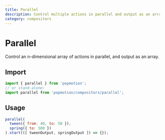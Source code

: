 ```yaml
---
title: Parallel
description: Control multiple actions in parallel and output as an array.
category: compositors
---
```


# Parallel

Control an n-dimensional array of actions in parallel, and output as an array.

## Import

```javascript
import { parallel } from 'popmotion';
// or stand-alone:
import parallel from 'popmotion/compositors/parallel';
```

## Usage

```javascript
parallel(
  tween({ from: 40, to: 50 }),
  spring({ to: 500 })
).start(([ tweenOutput, springOutput ]) => {});
```

